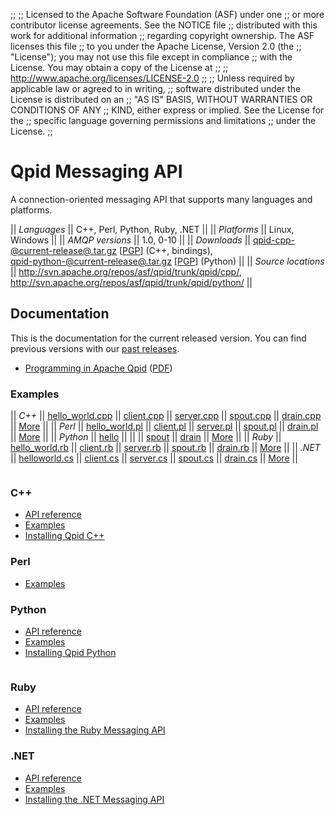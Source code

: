 ;;
;; Licensed to the Apache Software Foundation (ASF) under one
;; or more contributor license agreements.  See the NOTICE file
;; distributed with this work for additional information
;; regarding copyright ownership.  The ASF licenses this file
;; to you under the Apache License, Version 2.0 (the
;; "License"); you may not use this file except in compliance
;; with the License.  You may obtain a copy of the License at
;; 
;;   http://www.apache.org/licenses/LICENSE-2.0
;; 
;; Unless required by applicable law or agreed to in writing,
;; software distributed under the License is distributed on an
;; "AS IS" BASIS, WITHOUT WARRANTIES OR CONDITIONS OF ANY
;; KIND, either express or implied.  See the License for the
;; specific language governing permissions and limitations
;; under the License.
;;

# Qpid Messaging API

A connection-oriented messaging API that supports many languages and
platforms.

  || *Languages* || C++, Perl, Python, Ruby, .NET ||
  || *Platforms* || Linux, Windows ||
  || *AMQP versions* || 1.0, 0-10 ||
  || *Downloads* || [qpid-cpp-@current-release@.tar.gz](http://www.apache.org/dyn/closer.cgi/qpid/@current-release@/qpid-cpp-@current-release@.tar.gz) \[[PGP](http://www.apache.org/dist/qpid/@current-release@/qpid-cpp-@current-release@.tar.gz.asc)] (C++, bindings),<br/> [qpid-python-@current-release@.tar.gz](http://www.apache.org/dyn/closer.cgi/qpid/@current-release@/qpid-python-@current-release@.tar.gz) \[[PGP](http://www.apache.org/dist/qpid/@current-release@/qpid-python-@current-release@.tar.gz.asc)] (Python) ||
  || *Source locations* ||  <http://svn.apache.org/repos/asf/qpid/trunk/qpid/cpp/>,<br/> <http://svn.apache.org/repos/asf/qpid/trunk/qpid/python/> ||

## Documentation

This is the documentation for the current released version.  You can
find previous versions with our
[past releases](@site-url@/releases/index.html#past-releases).

 - [Programming in Apache Qpid](http://qpid.apache.org/books/@current-release@/Programming-In-Apache-Qpid/html/index.html) ([PDF](http://qpid.apache.org/books/@current-release@/Programming-In-Apache-Qpid/pdf/Programming-In-Apache-Qpid.pdf))

### Examples

  || *C++* || [hello_world.cpp](@current-release-url@/messaging-api/cpp/examples/hello_world.cpp.html) || [client.cpp](@current-release-url@/messaging-api/cpp/examples/client.cpp.html) || [server.cpp](@current-release-url@/messaging-api/cpp/examples/server.cpp.html) || [spout.cpp](@current-release-url@/messaging-api/cpp/examples/spout.cpp.html) || [drain.cpp](@current-release-url@/messaging-api/cpp/examples/drain.cpp.html) || [More](@current-release-url@/messaging-api/cpp/examples/index.html) ||
  || *Perl* || [hello_world.pl](@current-release-url@/messaging-api/perl/examples/hello_world.pl.html) || [client.pl](@current-release-url@/messaging-api/perl/examples/client.pl.html) || [server.pl](@current-release-url@/messaging-api/perl/examples/server.pl.html) || [spout.pl](@current-release-url@/messaging-api/perl/examples/spout.pl.html) || [drain.pl](@current-release-url@/messaging-api/perl/examples/drain.pl.html) || [More](@current-release-url@/messaging-api/perl/examples/index.html) ||
  || *Python* || [hello](@current-release-url@/messaging-api/python/examples/hello.html) ||  ||  || [spout](@current-release-url@/messaging-api/python/examples/spout.html) || [drain](@current-release-url@/messaging-api/python/examples/drain.html) || [More](@current-release-url@/messaging-api/python/examples/index.html) ||
  || *Ruby* || [hello_world.rb](@current-release-url@/messaging-api/ruby/examples/hello_world.rb.html) || [client.rb](@current-release-url@/messaging-api/ruby/examples/client.rb.html) || [server.rb](@current-release-url@/messaging-api/ruby/examples/server.rb.html) || [spout.rb](@current-release-url@/messaging-api/ruby/examples/spout.rb.html) || [drain.rb](@current-release-url@/messaging-api/ruby/examples/drain.rb.html) || [More](@current-release-url@/messaging-api/ruby/examples/index.html) ||
  || *.NET* || [helloworld.cs](@current-release-url@/messaging-api/dotnet/examples/csharp.example.helloworld.cs.html) || [client.cs](@current-release-url@/messaging-api/dotnet/examples/csharp.example.client.cs.html) || [server.cs](@current-release-url@/messaging-api/dotnet/examples/csharp.example.server.cs.html) || [spout.cs](@current-release-url@/messaging-api/dotnet/examples/csharp.example.spout.cs.html) || [drain.cs](@current-release-url@/messaging-api/dotnet/examples/csharp.example.drain.cs.html) || [More](@current-release-url@/messaging-api/dotnet/examples/index.html) ||

<div class="two-column" markdown="1">
<div class="column" markdown="1">

### C++

 - [API reference](@current-release-url@/messaging-api/cpp/api/index.html)
 - [Examples](@current-release-url@/messaging-api/cpp/examples/index.html)
 - [Installing Qpid C++](http://svn.apache.org/repos/asf/qpid/tags/@current-release@/qpid/cpp/INSTALL)

### Perl

 - [Examples](@current-release-url@/messaging-api/perl/examples/index.html)

### Python

 - [API reference](@current-release-url@/messaging-api/python/api/index.html)
 - [Examples](@current-release-url@/messaging-api/python/examples/index.html)
 - [Installing Qpid Python](http://svn.apache.org/repos/asf/qpid/tags/@current-release@/qpid/python/README.txt)

</div>
<div class="column" markdown="1">

### Ruby

 - [API reference](@current-release-url@/messaging-api/ruby/api/index.html)
 - [Examples](@current-release-url@/messaging-api/ruby/examples/index.html)
 - [Installing the Ruby Messaging API](http://svn.apache.org/repos/asf/qpid/tags/@current-release@/qpid/cpp/bindings/qpid/ruby/README.rdoc)

### .NET

 - [API reference](@current-release-url@/messaging-api/dotnet/api/index.html)
 - [Examples](@current-release-url@/messaging-api/dotnet/examples/index.html)
 - [Installing the .NET Messaging API](http://svn.apache.org/repos/asf/qpid/tags/@current-release@/qpid/cpp/bindings/qpid/dotnet/ReadMe.txt)

</div>
</div>
